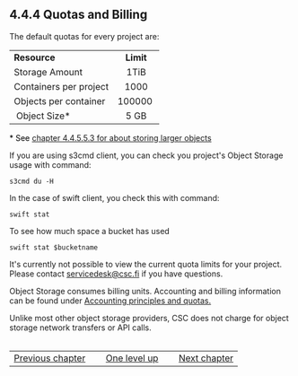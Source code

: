 ## 4.4.4 Quotas and Billing

The default quotas for every project are:

|                        | |
|------------------------|:---------:|
| **Resource**           | **Limit** |
| Storage Amount         |    1TiB   |
| Containers per project |    1000   |
| Objects per container  |  100000   |
|  Object Size\*         |    5 GB   |

<span style="color:  rgb(0, 0,  0);">\* See  </span>[chapter 4.4.5.5.3
for about storing larger objects]

If you  are using  s3cmd client,  you can  check you  project's Object
Storage usage with command:

    s3cmd du -H

In the case of swift client, you check this with command:

    swift stat

To see how much space a bucket has used

    swift stat $bucketname

It's currently not possible to view  the current quota limits for your
project. Please contact servicedesk@csc.fi if you have questions.

Object  Storage   consumes  billing  units.  Accounting   and  billing
information can be found under [Accounting principles and quotas.]

Unlike most other object storage providers, CSC does not charge for
object storage network transfers or API calls.  
 

|                    | | | | |
|--------------------|-----|----------------|-----|--------------------------------------------------------------------|
| [Previous chapter] |     | [One level up] |     | [Next chapter][chapter 4.4.5.5.3 for about storing larger objects] |

  [chapter 4.4.5.5.3 for about storing larger objects]: https://research.csc.fi/pouta-using-object-storage
  [Accounting principles and quotas.]: https://research.csc.fi/pouta-accounting
  [Previous chapter]: https://research.csc.fi/pouta-object-storage-common-use-cases
  [One level up]: https://research.csc.fi/pouta-object-storage
